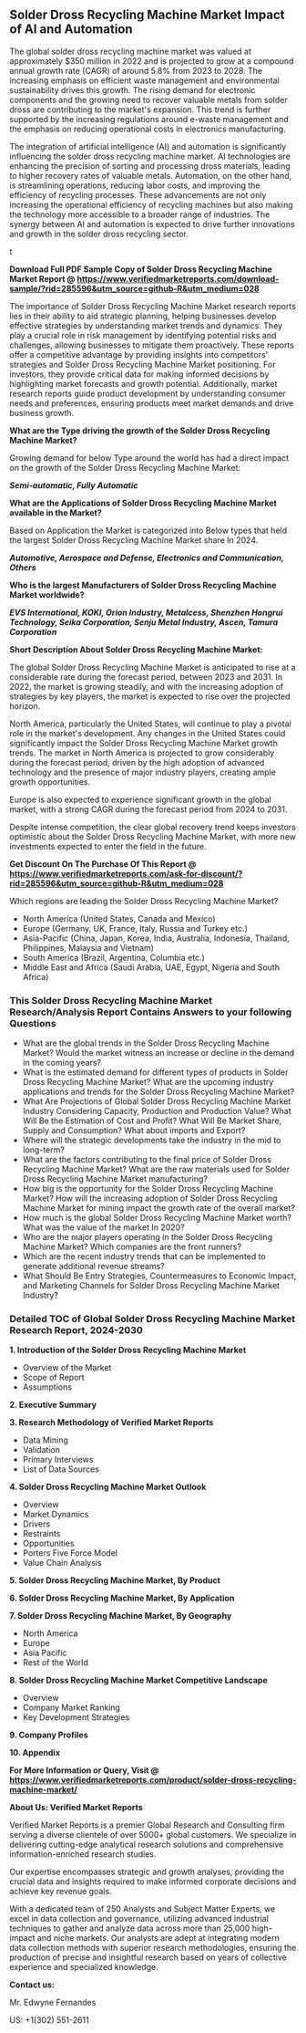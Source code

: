 <h2>Solder Dross Recycling Machine Market Impact of AI and Automation</h2><p>The global solder dross recycling machine market was valued at approximately $350 million in 2022 and is projected to grow at a compound annual growth rate (CAGR) of around 5.8% from 2023 to 2028. The increasing emphasis on efficient waste management and environmental sustainability drives this growth. The rising demand for electronic components and the growing need to recover valuable metals from solder dross are contributing to the market's expansion. This trend is further supported by the increasing regulations around e-waste management and the emphasis on reducing operational costs in electronics manufacturing.</p><p>The integration of artificial intelligence (AI) and automation is significantly influencing the solder dross recycling machine market. AI technologies are enhancing the precision of sorting and processing dross materials, leading to higher recovery rates of valuable metals. Automation, on the other hand, is streamlining operations, reducing labor costs, and improving the efficiency of recycling processes. These advancements are not only increasing the operational efficiency of recycling machines but also making the technology more accessible to a broader range of industries. The synergy between AI and automation is expected to drive further innovations and growth in the solder dross recycling sector.</p>t</p><p id="" class=""><strong>Download Full PDF Sample Copy of Solder Dross Recycling Machine Market Report @ <a href="https://www.verifiedmarketreports.com/download-sample/?rid=285596&utm_source=github-R&utm_medium=028" target="_blank">https://www.verifiedmarketreports.com/download-sample/?rid=285596&utm_source=github-R&utm_medium=028</a></strong></p><p>The importance of&nbsp;Solder Dross Recycling Machine Market research reports lies in their ability to aid strategic planning, helping businesses develop effective strategies by understanding market trends and dynamics. They play a crucial role in risk management by identifying potential risks and challenges, allowing businesses to mitigate them proactively. These reports offer a competitive advantage by providing insights into competitors' strategies and Solder Dross Recycling Machine Market positioning. For investors, they provide critical data for making informed decisions by highlighting market forecasts and growth potential. Additionally, market research reports guide product development by understanding consumer needs and preferences, ensuring products meet market demands and drive business growth.</p><p><strong>What are the&nbsp;Type driving the growth of the Solder Dross Recycling Machine Market?</strong></p><p id="" class="">Growing demand for below Type around the world has had a direct impact on the growth of the Solder Dross Recycling Machine Market:</p><em><strong>Semi-automatic, Fully Automatic</strong></em></p><strong>What are the&nbsp;Applications&nbsp;of Solder Dross Recycling Machine Market available in the Market?</strong></p><p id="" class="">Based on Application the Market is categorized into Below types that held the largest Solder Dross Recycling Machine Market share In 2024.</p><em><strong>Automotive, Aerospace and Defense, Electronics and Communication, Others</strong></em></p><strong>Who is the largest Manufacturers of Solder Dross Recycling Machine Market worldwide?</strong></p><p><em><strong>EVS International, KOKI, Orion Industry, Metalcess, Shenzhen Hongrui Technology, Seika Corporation, Senju Metal Industry, Ascen, Tamura Corporation</strong></em></p><p id="" class=""><strong>Short Description About Solder Dross Recycling Machine Market:</strong></p><p>The global Solder Dross Recycling Machine Market is anticipated to rise at a considerable rate during the forecast period, between 2023 and 2031. In 2022, the market is growing steadily, and with the increasing adoption of strategies by key players, the market is expected to rise over the projected horizon.</p><p>North America, particularly the United States, will continue to play a pivotal role in the market's development. Any changes in the United States could significantly impact the Solder Dross Recycling Machine Market growth trends. The market in North America is projected to grow considerably during the forecast period, driven by the high adoption of advanced technology and the presence of major industry players, creating ample growth opportunities.</p><p>Europe is also expected to experience significant growth in the global market, with a strong CAGR during the forecast period from 2024 to 2031.</p><p>Despite intense competition, the clear global recovery trend keeps investors optimistic about the Solder Dross Recycling Machine Market, with more new investments expected to enter the field in the future.</p><p id="" class=""><strong>Get Discount On The Purchase Of This Report @ <a href="https://www.verifiedmarketreports.com/ask-for-discount/?rid=285596&utm_source=github-R&utm_medium=028" target="_blank">https://www.verifiedmarketreports.com/ask-for-discount/?rid=285596&utm_source=github-R&utm_medium=028</a></strong></p>Which regions are leading the Solder Dross Recycling Machine Market?</p><ul><li>North America (United States, Canada and Mexico)</li><li>Europe (Germany, UK, France, Italy, Russia and Turkey etc.)</li><li>Asia-Pacific (China, Japan, Korea, India, Australia, Indonesia, Thailand, Philippines, Malaysia and Vietnam)</li><li>South America (Brazil, Argentina, Columbia etc.)</li><li>Middle East and Africa (Saudi Arabia, UAE, Egypt, Nigeria and South Africa)</li></ul><h3 id="" class="">This Solder Dross Recycling Machine Market Research/Analysis Report Contains Answers to your following Questions</h3><ul><li>What are the global trends in the Solder Dross Recycling Machine Market? Would the market witness an increase or decline in the demand in the coming years?</li><li>What is the estimated demand for different types of products in Solder Dross Recycling Machine Market? What are the upcoming industry applications and trends for the Solder Dross Recycling Machine Market?</li><li>What Are Projections of Global Solder Dross Recycling Machine Market Industry Considering Capacity, Production and Production Value? What Will Be the Estimation of Cost and Profit? What Will Be Market Share, Supply and Consumption? What about imports and Export?</li><li>Where will the strategic developments take the industry in the mid to long-term?</li><li>What are the factors contributing to the final price of Solder Dross Recycling Machine Market? What are the raw materials used for Solder Dross Recycling Machine Market manufacturing?</li><li>How big is the opportunity for the Solder Dross Recycling Machine Market? How will the increasing adoption of Solder Dross Recycling Machine Market for mining impact the growth rate of the overall market?</li><li>How much is the global Solder Dross Recycling Machine Market worth? What was the value of the market In 2020?</li><li>Who are the major players operating in the Solder Dross Recycling Machine Market? Which companies are the front runners?</li><li>Which are the recent industry trends that can be implemented to generate additional revenue streams?</li><li>What Should Be Entry Strategies, Countermeasures to Economic Impact, and Marketing Channels for Solder Dross Recycling Machine Market Industry?</li></ul><h3 id="" class="">Detailed TOC of Global Solder Dross Recycling Machine Market Research Report, 2024-2030</h3><p id="" class=""><strong>1. Introduction of the Solder Dross Recycling Machine Market</strong></p><ul><li>Overview of the Market</li><li>Scope of Report</li><li>Assumptions</li></ul><p id="" class=""><strong>2. Executive Summary</strong></p><p id="" class=""><strong>3. Research Methodology of Verified Market Reports</strong></p><ul><li>Data Mining</li><li>Validation</li><li>Primary Interviews</li><li>List of Data Sources</li></ul><p id="" class=""><strong>4. Solder Dross Recycling Machine Market Outlook</strong></p><ul><li>Overview</li><li>Market Dynamics</li><li>Drivers</li><li>Restraints</li><li>Opportunities</li><li>Porters Five Force Model</li><li>Value Chain Analysis</li></ul><p id="" class=""><strong>5. Solder Dross Recycling Machine Market, By Product</strong></p><p id="" class=""><strong>6. Solder Dross Recycling Machine Market, By Application</strong></p><p id="" class=""><strong>7. Solder Dross Recycling Machine Market, By Geography</strong></p><ul><li>North America</li><li>Europe</li><li>Asia Pacific</li><li>Rest of the World</li></ul><p id="" class=""><strong>8. Solder Dross Recycling Machine Market Competitive Landscape</strong></p><ul><li>Overview</li><li>Company Market Ranking</li><li>Key Development Strategies</li></ul><p id="" class=""><strong>9. Company Profiles</strong></p><p id="" class=""><strong>10. Appendix</strong></p><p id="" class=""><strong>For More Information or Query, Visit @ <a href="https://www.verifiedmarketreports.com/product/solder-dross-recycling-machine-market/" target="_blank">https://www.verifiedmarketreports.com/product/solder-dross-recycling-machine-market/</a></strong></p><p id="" class=""><strong>About Us: Verified Market Reports</strong></p><p id="" class="">Verified Market Reports is a premier Global Research and Consulting firm serving a diverse clientele of over 5000+ global customers. We specialize in delivering cutting-edge analytical research solutions and comprehensive information-enriched research studies.</p><p id="" class="">Our expertise encompasses strategic and growth analyses, providing the crucial data and insights required to make informed corporate decisions and achieve key revenue goals.</p><p id="" class="">With a dedicated team of 250 Analysts and Subject Matter Experts, we excel in data collection and governance, utilizing advanced industrial techniques to gather and analyze data across more than 25,000 high-impact and niche markets. Our analysts are adept at integrating modern data collection methods with superior research methodologies, ensuring the production of precise and insightful research based on years of collective experience and specialized knowledge.</p><p id="" class=""><strong>Contact us:</strong></p><p id="" class="">Mr. Edwyne Fernandes</p><p id="" class="">US: +1(302) 551-2611</p>